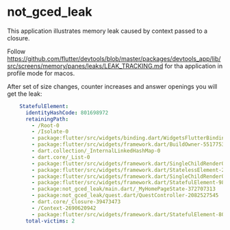 # not_gced_leak

This application illustrates memory leak caused by context passed to a closure.

Follow https://github.com/flutter/devtools/blob/master/packages/devtools_app/lib/src/screens/memory/panes/leaks/LEAK_TRACKING.md
for tha application in profile mode for macos.

After set of size changes, counter increases and answer openings you will get the leak:

```yaml
    StatefulElement:
      identityHashCode: 801698972
      retainingPath:
        - /Root-0
        - /Isolate-0
        - package:flutter/src/widgets/binding.dart/WidgetsFlutterBinding-4200361193
        - package:flutter/src/widgets/framework.dart/BuildOwner-551775339
        - dart.collection/_InternalLinkedHashMap-0
        - dart.core/_List-0
        - package:flutter/src/widgets/framework.dart/SingleChildRenderObjectElement-276060140
        - package:flutter/src/widgets/framework.dart/StatelessElement-205720855
        - package:flutter/src/widgets/framework.dart/SingleChildRenderObjectElement-1024453286
        - package:flutter/src/widgets/framework.dart/StatefulElement-988294612
        - package:not_gced_leak/main.dart/_MyHomePageState-372707313
        - package:not_gced_leak/quest.dart/QuestController-2082527545
        - dart.core/_Closure-39473473
        - /Context-2690620942
        - package:flutter/src/widgets/framework.dart/StatefulElement-801698972
      total-victims: 2
```

